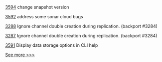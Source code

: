 
[3594](https://github.com/hyperledger/besu/pull/3594) change snapshot version

[3592](https://github.com/hyperledger/besu/pull/3592) address some sonar cloud bugs

[3288](https://github.com/hyperledger/fabric/pull/3288) Ignore channel double creation during replication. (backport #3284)

[3287](https://github.com/hyperledger/fabric/pull/3287) Ignore channel double creation during replication. (backport #3284)

[3591](https://github.com/hyperledger/besu/pull/3591) Display data storage options in CLI help


[See more >>>](https://start-here.hyperledger.org/pull-requests)
